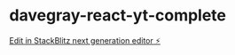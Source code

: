 # davegray-react-yt-complete

[Edit in StackBlitz next generation editor ⚡️](https://stackblitz.com/~/github.com/souchardani/davegray-react-yt-complete)